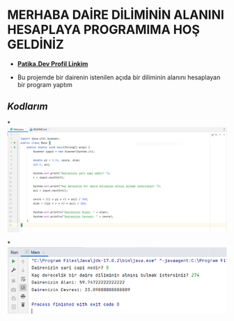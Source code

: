 # MERHABA DAİRE DİLİMİNİN ALANINI HESAPLAYA PROGRAMIMA HOŞ GELDİNİZ

* [**Patika.Dev Profil Linkim**](https://app.patika.dev/guleerbilal)

* Bu projemde bir dairenin istenilen açıda bir diliminin alanını hesaplayan bir program yaptım

## *Kodlarım*

*![Birinci Sayfa](1.PNG)

*![İkinvi Sayfa](2.PNG)
